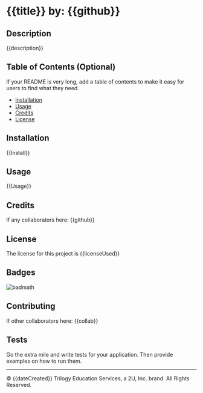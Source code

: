 # {{title}} by: {{github}}

## Description

{{description}}

## Table of Contents (Optional)

If your README is very long, add a table of contents to make it easy for users to find what they need.

- [Installation](#installation)
- [Usage](#usage)
- [Credits](#credits)
- [License](#license)

## Installation

{{Install}}

## Usage

{{Usage}}

## Credits

If any collaborators here: {{github}}

## License

The license for this project is {{licenseUsed}}

## Badges

![badmath](https://img.shields.io/github/languages/top/nielsenjared/badmath)

<!-- Badges aren't _necessary_, per se, but they demonstrate street cred. Badges let other developers know that you know what you're doing. Check out the badges hosted by [shields.io](https://shields.io/). You may not understand what they all represent now, but you will in time. -->

## Contributing

If other collaborators here: {{collab}}

## Tests

<!-- should i remove this? -->

Go the extra mile and write tests for your application. Then provide examples on how to run them.

---

© {{dateCreated}} Trilogy Education Services, a 2U, Inc. brand. All Rights Reserved.
